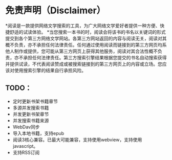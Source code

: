 # 免责声明（Disclaimer）

*阅读是一款提供网络文学搜索的工具，为广大网络文学爱好者提供一种方便、快捷舒适的试读体验。
*当您搜索一本书的时，阅读会将该书的书名以关键词的形式提交到各个第三方网络文学网站。各第三方网站返回的内容与阅读无关，阅读对其概不负责，亦不承担任何法律责任。任何通过使用阅读而链接到的第三方网页均系他人制作或提供，您可能从第三方网页上获得其他服务，阅读对其合法性概不负责，亦不承担任何法律责任。第三方搜索引擎结果根据您提交的书名自动搜索获得并提供试读，不代表阅读赞成或被搜索链接到的第三方网页上的内容或立场。您应该对使用搜索引擎的结果自行承担风险。

## TODO：

   - 定时更新书架书籍章节
   - 多源并发搜索书籍
   - 并发更新书架章节
   - 并发搜索书籍来源
   - WebDav同步
   - 导入本地书籍，支持epub
   - 阅读3核心兼容。已最大可能兼容，支持使用webview，支持使用javascript。
   - 支持RSS订阅
